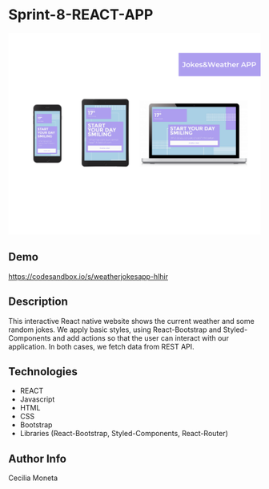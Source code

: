 # Sprint-8-REACT-APP

![alt text](https://github.com/monCecilia/readme-img/blob/main/WeatherApp.png)

## Demo
https://codesandbox.io/s/weatherjokesapp-hlhir

## Description
This interactive React native website shows the current weather and some random jokes. We apply basic styles, using React-Bootstrap and Styled-Components and add actions so that the user can interact with our application. In both cases, we fetch data from REST API.

## Technologies

- REACT
- Javascript
- HTML
- CSS
- Bootstrap
- Libraries (React-Bootstrap, Styled-Components, React-Router)

## Author Info 
Cecilia Moneta
